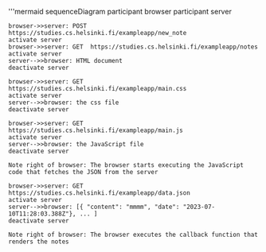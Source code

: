 '''mermaid sequenceDiagram
    participant browser
    participant server
    
    browser->>server: POST  https://studies.cs.helsinki.fi/exampleapp/new_note
    activate server
    browser->>server: GET  https://studies.cs.helsinki.fi/exampleapp/notes
    activate server
    server-->>browser: HTML document
    deactivate server
    
    browser->>server: GET https://studies.cs.helsinki.fi/exampleapp/main.css
    activate server
    server-->>browser: the css file
    deactivate server
    
    browser->>server: GET https://studies.cs.helsinki.fi/exampleapp/main.js
    activate server
    server-->>browser: the JavaScript file
    deactivate server
    
    Note right of browser: The browser starts executing the JavaScript code that fetches the JSON from the server
    
    browser->>server: GET https://studies.cs.helsinki.fi/exampleapp/data.json
    activate server
    server-->>browser: [{ "content": "mmmm", "date": "2023-07-10T11:28:03.388Z"}, ... ]
    deactivate server    

    Note right of browser: The browser executes the callback function that renders the notes 
